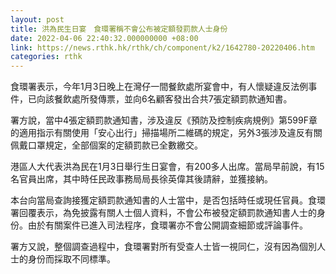 ```yaml
---
layout: post
title: 洪為民生日宴　食環署稱不會公布被定額發罰款人士身份
date: 2022-04-06 22:40:32.000000000 +08:00
link: https://news.rthk.hk/rthk/ch/component/k2/1642780-20220406.htm
categories: rthk
---
```


食環署表示，今年1月3日晚上在灣仔一間餐飲處所宴會中，有人懷疑違反法例事件，已向該餐飲處所發傳票，並向6名顧客發出合共7張定額罰款通知書。

署方說，當中4張定額罰款通知書，涉及違反《預防及控制疾病規例》第599F章的適用指示有關使用「安心出行」掃描場所二維碼的規定，另外3張涉及違反有關佩戴口罩規定，全部個案的定額罰款已全數繳交。

港區人大代表洪為民在1月3日舉行生日宴會，有200多人出席。當局早前說，有15名官員出席，其中時任民政事務局局長徐英偉其後請辭，並獲接納。

本台向當局查詢接獲定額罰款通知書的人士當中，是否包括時任或現任官員。食環署回覆表示，為免披露有關人士個人資料，不會公布被發定額罰款通知書人士的身份。由於有關案件已進入司法程序，食環署亦不會公開調查細節或評論事件。

署方又說，整個調查過程中，食環署對所有受查人士皆一視同仁，沒有因為個別人士的身份而採取不同標準。
